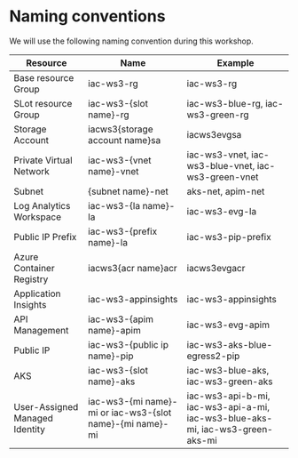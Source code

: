 # Naming conventions

We will use the following naming convention during this workshop.

Resource | Name | Example
------------ | ------------- | -------------
Base resource Group | iac-ws3-rg | iac-ws3-rg
SLot resource Group | iac-ws3-{slot name}-rg | iac-ws3-blue-rg, iac-ws3-green-rg
Storage Account | iacws3{storage account name}sa | iacws3evgsa
Private Virtual Network | iac-ws3-{vnet name}-vnet | iac-ws3-vnet, iac-ws3-blue-vnet, iac-ws3-green-vnet
Subnet | {subnet name}-net | aks-net, apim-net
Log Analytics Workspace | iac-ws3-{la name}-la | iac-ws3-evg-la
Public IP Prefix | iac-ws3-{prefix name}-la | iac-ws3-pip-prefix
Azure Container Registry | iacws3{acr name}acr | iacws3evgacr
Application Insights | iac-ws3-appinsights | iac-ws3-appinsights
API Management | iac-ws3-{apim name}-apim | iac-ws3-evg-apim
Public IP | iac-ws3-{public ip name}-pip | iac-ws3-aks-blue-egress2-pip
AKS | iac-ws3-{slot name}-aks | iac-ws3-blue-aks, iac-ws3-green-aks
User-Assigned Managed Identity | iac-ws3-{mi name}-mi or iac-ws3-{slot name}-{mi name}-mi | iac-ws3-api-b-mi, iac-ws3-api-a-mi, iac-ws3-blue-aks-mi, iac-ws3-green-aks-mi